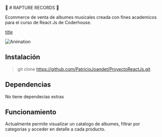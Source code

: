 📀 # RAPTURE RECORDS 📀

Ecommerce de venta de albumes musicales creada con fines academicos para el curso de React Js de Coderhouse.

[title](https://patriciojoandet.github.io/ProyectoReactJs/)

![Animation](https://github.com/PatricioJoandet/ProyectoReactJs/blob/master/src/img/rapturegif.gif)


## Instalación

> git clone https://github.com/PatricioJoandet/ProyectoReactJs.git

## Dependencias

No tiene dependecias extras

## Funcionamiento

Actualmente permite visualizar un catalogo de albumes, filtrar por categorias y acceder en detalle a cada producto.